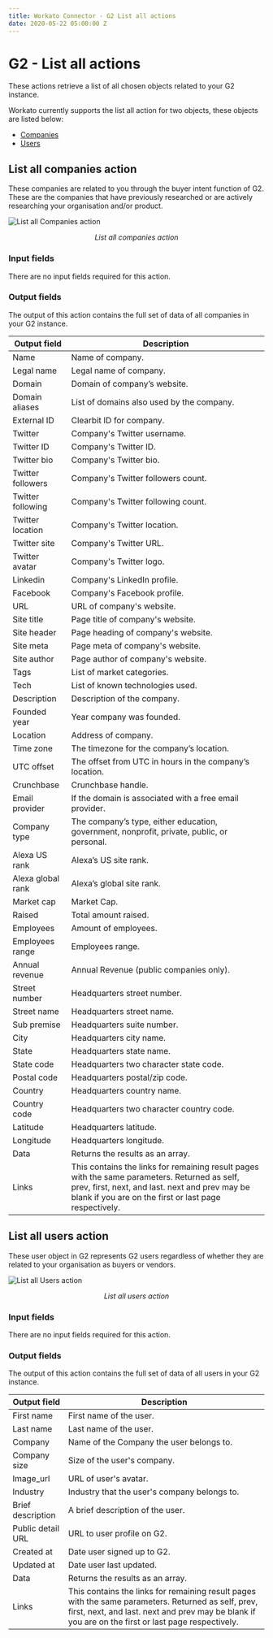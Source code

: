 ```yaml
---
title: Workato Connector - G2 List all actions
date: 2020-05-22 05:00:00 Z
---
```

# G2 - List all actions
These actions retrieve a list of all chosen objects related to your G2 instance.

Workato currently supports the list all action for two objects, these objects are listed below:

 * [Companies](#list-all-companies-action)
 * [Users](#list-all-users-action)

## List all companies action
These companies are related to you through the buyer intent function of G2. These are the companies that have previously researched or are actively researching your organisation and/or product.

![List all Companies action](~@img/g2/list-companies.png)
<center><i>List all companies action</i></center>

### Input fields
There are no input fields required for this action.

### Output fields
The output of this action contains the full set of data of all companies in your G2 instance.

<table>
  <thead>
    <tr>
      <th>Output field</th>
      <th>Description</th>
    </tr>
  </thead>
  <tbody>
    <tr>
      <td>Name</td>
      <td>Name of company.</td>
    </tr>
    <tr>
      <td>Legal name</td>
      <td>Legal name of company.</td>
    </tr>
    <tr>
      <td>Domain</td>
      <td>Domain of company’s website.</td>
    </tr>
    <tr>
      <td>Domain aliases</td>
      <td>List of domains also used by the company.</td>
    </tr>
    <tr>
      <td>External ID</td>
      <td>Clearbit ID for company.</td>
    </tr>
    <tr>
      <td>Twitter</td>
      <td>Company's Twitter username.</td>
    </tr>
    <tr>
      <td>Twitter ID</td>
      <td>Company's Twitter ID.</td>
    </tr>
    <tr>
      <td>Twitter bio</td>
      <td>Company's Twitter bio.</td>
    </tr>
    <tr>
      <td>Twitter followers</td>
      <td>Company's Twitter followers count.</td>
    </tr>
    <tr>
      <td>Twitter following</td>
      <td>Company's Twitter following count.</td>
    </tr>
    <tr>
      <td>Twitter location</td>
      <td>Company's Twitter location.</td>
    </tr>
    <tr>
      <td>Twitter site</td>
      <td>Company's Twitter URL.</td>
    </tr>
    <tr>
      <td>Twitter avatar</td>
      <td>Company's Twitter logo.</td>
    </tr>
    <tr>
      <td>Linkedin</td>
      <td>Company's LinkedIn profile.</td>
    </tr>
    <tr>
      <td>Facebook</td>
      <td>Company's Facebook profile.</td>
    </tr>
    <tr>
      <td>URL</td>
      <td>URL of company's website.</td>
    </tr>
    <tr>
      <td>Site title</td>
      <td>Page title of company's website.</td>
    </tr>
    <tr>
      <td>Site header</td>
      <td>Page heading of company's website.</td>
    </tr>
    <tr>
      <td>Site meta</td>
      <td>Page meta of company's website.</td>
    </tr>
    <tr>
      <td>Site author</td>
      <td>Page author of company's website.</td>
    </tr>
    <tr>
      <td>Tags</td>
      <td>List of market categories.</td>
    </tr>
    <tr>
      <td>Tech</td>
      <td>List of known technologies used.</td>
    </tr>
    <tr>
      <td>Description</td>
      <td>Description of the company.</td>
    </tr>
    <tr>
      <td>Founded year</td>
      <td>Year company was founded.</td>
    </tr>
    <tr>
      <td>Location</td>
      <td>Address of company.</td>
    </tr>
    <tr>
      <td>Time zone</td>
      <td>The timezone for the company’s location.</td>
    </tr>
    <tr>
      <td>UTC offset</td>
      <td>The offset from UTC in hours in the company’s location.</td>
    </tr>
    <tr>
      <td>Crunchbase</td>
      <td>Crunchbase handle.</td>
    </tr>
    <tr>
      <td>Email provider</td>
      <td>If the domain is associated with a free email provider.</td>
    </tr>
    <tr>
      <td>Company type</td>
      <td>The company’s type, either education, government, nonprofit, private, public, or personal.</td>
    </tr>
    <tr>
      <td>Alexa US rank</td>
      <td>Alexa’s US site rank.</td>
    </tr>
    <tr>
      <td>Alexa global rank</td>
      <td>Alexa’s global site rank.</td>
    </tr>
    <tr>
      <td>Market cap</td>
      <td>Market Cap.</td>
    </tr>
    <tr>
      <td>Raised</td>
      <td>Total amount raised.</td>
    </tr>
    <tr>
      <td>Employees</td>
      <td>Amount of employees.</td>
    </tr>
    <tr>
      <td>Employees range</td>
      <td>Employees range.</td>
    </tr>
    <tr>
      <td>Annual revenue</td>
      <td>Annual Revenue (public companies only).</td>
    </tr>
    <tr>
      <td>Street number</td>
      <td>Headquarters street number.</td>
    </tr>
    <tr>
      <td>Street name</td>
      <td>Headquarters street name.</td>
    </tr>
    <tr>
      <td>Sub premise</td>
      <td>Headquarters suite number.</td>
    </tr>
    <tr>
      <td>City</td>
      <td>Headquarters city name.</td>
    </tr>
    <tr>
      <td>State</td>
      <td>Headquarters state name.</td>
    </tr>
    <tr>
      <td>State code</td>
      <td>Headquarters two character state code.</td>
    </tr>
    <tr>
      <td>Postal code</td>
      <td>Headquarters postal/zip code.</td>
    </tr>
    <tr>
      <td>Country</td>
      <td>Headquarters country name.</td>
    </tr>
    <tr>
      <td>Country code</td>
      <td>Headquarters two character country code.</td>
    </tr>
    <tr>
      <td>Latitude</td>
      <td>Headquarters latitude.</td>
    </tr>
    <tr>
      <td>Longitude</td>
      <td>Headquarters longitude.</td>
    </tr>
    <tr>
      <td>Data</td>
      <td>Returns the results as an array.</td>
    </tr>
    <tr>
      <td>Links</td>
      <td>This contains the links for remaining result pages with the same parameters. Returned as self, prev, first, next, and last. next and prev may be blank if you are on the first or last page respectively.
      </td>
    </tr>
  </tbody>
</table>

## List all users action
These user object in G2 represents G2 users regardless of whether they are related to your organisation as buyers or vendors.

![List all Users action](~@img/g2/list-users.png)
<center><i>List all users action</i></center>

### Input fields
There are no input fields required for this action.

### Output fields
The output of this action contains the full set of data of all users in your G2 instance.

<table>
  <thead>
    <tr>
      <th>Output field</th>
      <th>Description</th>
    </tr>
  </thead>
  <tbody>
    <tr>
      <td>First name</td>
      <td>First name of the user.</td>
    </tr>
    <tr>
      <td>Last name</td>
      <td>Last name of the user.</td>
    </tr>
    <tr>
      <td>Company</td>
      <td>Name of the Company the user belongs to.</td>
    </tr>
    <tr>
      <td>Company size</td>
      <td>Size of the user's company.</td>
    </tr>
    <tr>
      <td>Image_url</td>
      <td>URL of user's avatar.</td>
    </tr>
    <tr>
      <td>Industry</td>
      <td>Industry that the user's company belongs to.</td>
    </tr>
    <tr>
      <td>Brief description</td>
      <td>A brief description of the user.</td>
    </tr>
    <tr>
      <td>Public detail URL</td>
      <td>URL to user profile on G2.</td>
    </tr>
    <tr>
      <td>Created at</td>
      <td>Date user signed up to G2.</td>
    </tr>
    <tr>
      <td>Updated at</td>
      <td>Date user last updated.</td>
    </tr>
    <tr>
      <td>Data</td>
      <td>Returns the results as an array.</td>
    </tr>
    <tr>
      <td>Links</td>
      <td>This contains the links for remaining result pages with the same parameters. Returned as self, prev, first, next, and last. next and prev may be blank if you are on the first or last page respectively.
      </td>
    </tr>
  </tbody>
</table>
